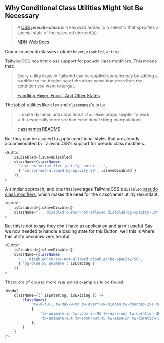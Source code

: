 ## Why Conditional Class Utilities Might Not Be Necessary

> A [CSS](https://developer.mozilla.org/en-US/docs/Web/CSS) **_pseudo-class_** is a keyword added to a selector that specifies a special state of the selected element(s).
>
> [MDN Web Docs](https://developer.mozilla.org/en-US/docs/Web/CSS/Pseudo-classes).

Common pseudo classes include `hover`, `disabled`, `active`.

TailwindCSS has first class support for pseudo class modifiers. This means that:

> Every utility class in Tailwind can be applied *conditionally* by adding a modifier to the beginning of the class name that describes the condition you want to target.
>
> [Handling Hover, Focus, And Other States](https://tailwindcss.com/docs/hover-focus-and-other-states#pseudo-classes)

The job of utilities like `clsx` and `classnames`'s is to:

> ... make dynamic and conditional `className` props simpler to work with (especially more so than conditional string manipulation).
>
> [classnames README](https://github.com/JedWatson/classnames?tab=readme-ov-file#usage-with-reactjs)

But they can be abused to apply conditional styles that are already accommodated by TailwindCSS's support for pseudo class modifiers.

```javascript title="ImproperConditionalStylingComponent.jsx"
<Button
	isDisabled={isSaveDisabled}
	className={classNames(
	  'text-sm inline-flex justify-center ...',
	  { 'cursor-not-allowed bg-opacity-50': isSaveDisabled }
	)}
>
```

A simpler approach, and one that leverages TailwindCSS's `disabled` [pseudo class modifiers](https://tailwindcss.com/docs/hover-focus-and-other-states#pseudo-class-reference), which makes the need for the classNames utility redundant.

```javascript title="ImproperConditionalStylingComponent.jsx" ins={3,4}
<Button
	isDisabled={isSaveDisabled}
	className="... disabled:cursor-not-allowed disabled:bg-opacity-50"
>
```

But this is not to say they don't have an application and aren't useful. Say we now needed to handle a loading state for this Button, well this is where this utility becomes very helpful:

```javascript title="ImproperConditionalStylingComponent.jsx" ins={5}
<Button
	isDisabled={isSaveDisabled}
	className={classNames(
	  '... disabled:cursor-not-allowed disabled:bg-opacity-50',
	  { 'bg-blue-50 animate': isLoading }
	)}
>
```

There are of course more _real world_ examples to be found:

```javascript title="ModalExample.jsx"
<Modal
	className={({ isEntering, isExiting }) =>
		classNames(
			"tw-w-full tw-max-w-md tw-overflow-hidden tw-rounded-2xl tw-p-6 tw-text-left tw-align-middle",
			{
				"tw-animate-in tw-zoom-in-95 tw-ease-out tw-duration-300": isEntering,
				"tw-animate-out tw-zoom-out-95 tw-ease-in tw-duration-200": isExiting,
			},
		)
	}
/>
```
